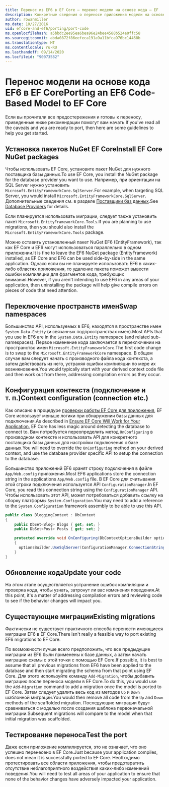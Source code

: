```yaml
---
title: Перенос из EF6 в EF Core — перенос модели на основе кода — EF
description: Конкретные сведения о переносе приложения модели на основе кода Entity Framework 6 в Entity Framework Core
author: rowanmiller
ms.date: 10/27/2016
uid: efcore-and-ef6/porting/port-code
ms.openlocfilehash: a5bbdc2ee95ea6bea96e24bee4588b524e0ffc58
ms.sourcegitcommit: abda0872f86eefeca191a9a11bfca976bc14468b
ms.translationtype: HT
ms.contentlocale: ru-RU
ms.lasthandoff: 09/14/2020
ms.locfileid: "90073582"
---
```

# <a name="porting-an-ef6-code-based-model-to-ef-core"></a><span data-ttu-id="46dbf-103">Перенос модели на основе кода EF6 в EF Core</span><span class="sxs-lookup"><span data-stu-id="46dbf-103">Porting an EF6 Code-Based Model to EF Core</span></span>

<span data-ttu-id="46dbf-104">Если вы прочитали все предостережения и готовы к переносу, приведенные ниже рекомендации помогут вам начать.</span><span class="sxs-lookup"><span data-stu-id="46dbf-104">If you've read all the caveats and you are ready to port, then here are some guidelines to help you get started.</span></span>

## <a name="install-ef-core-nuget-packages"></a><span data-ttu-id="46dbf-105">Установка пакетов NuGet EF Core</span><span class="sxs-lookup"><span data-stu-id="46dbf-105">Install EF Core NuGet packages</span></span>

<span data-ttu-id="46dbf-106">Чтобы использовать EF Core, установите пакет NuGet для нужного поставщика базы данных.</span><span class="sxs-lookup"><span data-stu-id="46dbf-106">To use EF Core, you install the NuGet package for the database provider you want to use.</span></span> <span data-ttu-id="46dbf-107">Например, при ориентации на SQL Server нужно установить `Microsoft.EntityFrameworkCore.SqlServer`.</span><span class="sxs-lookup"><span data-stu-id="46dbf-107">For example, when targeting SQL Server, you would install `Microsoft.EntityFrameworkCore.SqlServer`.</span></span> <span data-ttu-id="46dbf-108">Дополнительные сведения см. в разделе [Поставщики баз данных](xref:core/providers/index).</span><span class="sxs-lookup"><span data-stu-id="46dbf-108">See [Database Providers](xref:core/providers/index) for details.</span></span>

<span data-ttu-id="46dbf-109">Если планируется использовать миграции, следует также установить пакет `Microsoft.EntityFrameworkCore.Tools`.</span><span class="sxs-lookup"><span data-stu-id="46dbf-109">If you are planning to use migrations, then you should also install the `Microsoft.EntityFrameworkCore.Tools` package.</span></span>

<span data-ttu-id="46dbf-110">Можно оставить установленный пакет NuGet EF6 (EntityFramework), так как EF Core и EF6 могут использоваться параллельно в одном приложении.</span><span class="sxs-lookup"><span data-stu-id="46dbf-110">It is fine to leave the EF6 NuGet package (EntityFramework) installed, as EF Core and EF6 can be used side-by-side in the same application.</span></span> <span data-ttu-id="46dbf-111">Однако если вы не планируете использовать EF6 в каких-либо областях приложения, то удаление пакета поможет вывести ошибки компиляции для фрагментов кода, требующих внимания.</span><span class="sxs-lookup"><span data-stu-id="46dbf-111">However, if you aren't intending to use EF6 in any areas of your application, then uninstalling the package will help give compile errors on pieces of code that need attention.</span></span>

## <a name="swap-namespaces"></a><span data-ttu-id="46dbf-112">Переключение пространств имен</span><span class="sxs-lookup"><span data-stu-id="46dbf-112">Swap namespaces</span></span>

<span data-ttu-id="46dbf-113">Большинство API, используемых в EF6, находятся в пространстве имен `System.Data.Entity` (и связанных подпространствах имен).</span><span class="sxs-lookup"><span data-stu-id="46dbf-113">Most APIs that you use in EF6 are in the `System.Data.Entity` namespace (and related sub-namespaces).</span></span> <span data-ttu-id="46dbf-114">Первое изменение кода заключается в переключении на пространство имен `Microsoft.EntityFrameworkCore`.</span><span class="sxs-lookup"><span data-stu-id="46dbf-114">The first code change is to swap to the `Microsoft.EntityFrameworkCore` namespace.</span></span> <span data-ttu-id="46dbf-115">В общем случае вам следует начать с производного файла кода контекста, а затем действовать из него, устраняя ошибки компиляции по мере их возникновения.</span><span class="sxs-lookup"><span data-stu-id="46dbf-115">You would typically start with your derived context code file and then work out from there, addressing compilation errors as they occur.</span></span>

## <a name="context-configuration-connection-etc"></a><span data-ttu-id="46dbf-116">Конфигурация контекста (подключение и т. п.)</span><span class="sxs-lookup"><span data-stu-id="46dbf-116">Context configuration (connection etc.)</span></span>

<span data-ttu-id="46dbf-117">Как описано в процедуре [проверки работы EF Core для приложения](xref:efcore-and-ef6/porting/index), EF Core использует меньше логики при обнаружении базы данных для подключения.</span><span class="sxs-lookup"><span data-stu-id="46dbf-117">As described in [Ensure EF Core Will Work for Your Application](xref:efcore-and-ef6/porting/index), EF Core has less magic around detecting the database to connect to.</span></span> <span data-ttu-id="46dbf-118">Вам потребуется переопределить метод `OnConfiguring` в производном контексте и использовать API для конкретного поставщика базы данных для настройки подключения к базе данных.</span><span class="sxs-lookup"><span data-stu-id="46dbf-118">You will need to override the `OnConfiguring` method on your derived context, and use the database provider specific API to setup the connection to the database.</span></span>

<span data-ttu-id="46dbf-119">Большинство приложений EF6 хранят строку подключения в файле `App/Web.config` приложения.</span><span class="sxs-lookup"><span data-stu-id="46dbf-119">Most EF6 applications store the connection string in the applications `App/Web.config` file.</span></span> <span data-ttu-id="46dbf-120">В EF Core для считывания этой строки подключения используется API `ConfigurationManager`.</span><span class="sxs-lookup"><span data-stu-id="46dbf-120">In EF Core, you read this connection string using the `ConfigurationManager` API.</span></span> <span data-ttu-id="46dbf-121">Чтобы использовать этот API, может потребоваться добавить ссылку на сборку платформы `System.Configuration`.</span><span class="sxs-lookup"><span data-stu-id="46dbf-121">You may need to add a reference to the `System.Configuration` framework assembly to be able to use this API.</span></span>

``` csharp
public class BloggingContext : DbContext
{
    public DbSet<Blog> Blogs { get; set; }
    public DbSet<Post> Posts { get; set; }

    protected override void OnConfiguring(DbContextOptionsBuilder optionsBuilder)
    {
      optionsBuilder.UseSqlServer(ConfigurationManager.ConnectionStrings["BloggingDatabase"].ConnectionString);
    }
}
```

## <a name="update-your-code"></a><span data-ttu-id="46dbf-122">Обновление кода</span><span class="sxs-lookup"><span data-stu-id="46dbf-122">Update your code</span></span>

<span data-ttu-id="46dbf-123">На этом этапе осуществляется устранение ошибок компиляции и проверка кода, чтобы узнать, затронут ли вас изменения поведения.</span><span class="sxs-lookup"><span data-stu-id="46dbf-123">At this point, it's a matter of addressing compilation errors and reviewing code to see if the behavior changes will impact you.</span></span>

## <a name="existing-migrations"></a><span data-ttu-id="46dbf-124">Существующие миграции</span><span class="sxs-lookup"><span data-stu-id="46dbf-124">Existing migrations</span></span>

<span data-ttu-id="46dbf-125">Фактически не существует практичного способа перенести имеющиеся миграции EF6 в EF Core.</span><span class="sxs-lookup"><span data-stu-id="46dbf-125">There isn't really a feasible way to port existing EF6 migrations to EF Core.</span></span>

<span data-ttu-id="46dbf-126">По возможности лучше всего предположить, что все предыдущие миграции из EF6 были применены к базе данных, а затем начать миграцию схемы с этой точки с помощью EF Core.</span><span class="sxs-lookup"><span data-stu-id="46dbf-126">If possible, it is best to assume that all previous migrations from EF6 have been applied to the database and then start migrating the schema from that point using EF Core.</span></span> <span data-ttu-id="46dbf-127">Для этого используйте команду `Add-Migration`, чтобы добавить миграцию после переноса модели в EF Core.</span><span class="sxs-lookup"><span data-stu-id="46dbf-127">To do this, you would use the `Add-Migration` command to add a migration once the model is ported to EF Core.</span></span> <span data-ttu-id="46dbf-128">Затем следует удалить весь код из методов `Up` и `Down` шаблонной миграции.</span><span class="sxs-lookup"><span data-stu-id="46dbf-128">You would then remove all code from the `Up` and `Down` methods of the scaffolded migration.</span></span> <span data-ttu-id="46dbf-129">Последующие миграции будут сравниваться с моделью после создания шаблона первоначальной миграции.</span><span class="sxs-lookup"><span data-stu-id="46dbf-129">Subsequent migrations will compare to the model when that initial migration was scaffolded.</span></span>

## <a name="test-the-port"></a><span data-ttu-id="46dbf-130">Тестирование переноса</span><span class="sxs-lookup"><span data-stu-id="46dbf-130">Test the port</span></span>

<span data-ttu-id="46dbf-131">Даже если приложение компилируется, это не означает, что оно успешно перенесено в EF Core.</span><span class="sxs-lookup"><span data-stu-id="46dbf-131">Just because your application compiles, does not mean it is successfully ported to EF Core.</span></span> <span data-ttu-id="46dbf-132">Необходимо протестировать все области приложения, чтобы предотвратить отсутствие неблагоприятного воздействия каких-либо изменений поведения.</span><span class="sxs-lookup"><span data-stu-id="46dbf-132">You will need to test all areas of your application to ensure that none of the behavior changes have adversely impacted your application.</span></span>
